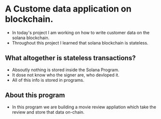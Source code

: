 # A Custome data application on blockchain.

- In today's project I am working on how to write customer data on the solana blockchain.
- Throughout this project I learned that solana blockchain is stateless.

## What altogether is stateless transactions?

- Absoutly nothing is stored inside the Solana Program.
- It dose not know who the signer are, who devloped it.
- All of this info is stored in programs.

## About this program

- In this program we are building a movie review appliation which take the review and store that data on-chain.
